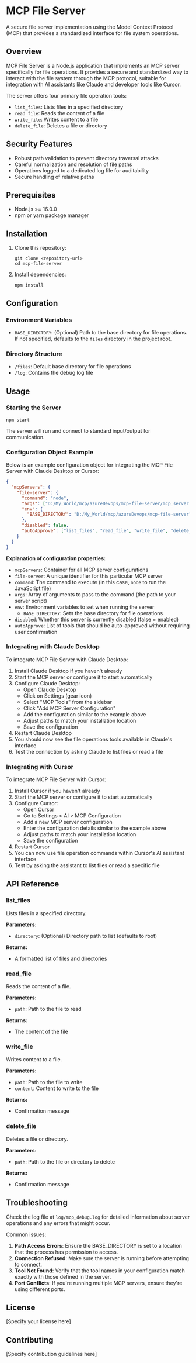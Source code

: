 # MCP File Server

A secure file server implementation using the Model Context Protocol (MCP) that provides a standardized interface for file system operations.

## Overview

MCP File Server is a Node.js application that implements an MCP server specifically for file operations. It provides a secure and standardized way to interact with the file system through the MCP protocol, suitable for integration with AI assistants like Claude and developer tools like Cursor.

The server offers four primary file operation tools:
- `list_files`: Lists files in a specified directory
- `read_file`: Reads the content of a file
- `write_file`: Writes content to a file
- `delete_file`: Deletes a file or directory

## Security Features

- Robust path validation to prevent directory traversal attacks
- Careful normalization and resolution of file paths
- Operations logged to a dedicated log file for auditability
- Secure handling of relative paths

## Prerequisites

- Node.js >= 16.0.0
- npm or yarn package manager

## Installation

1. Clone this repository:
   ```
   git clone <repository-url>
   cd mcp-file-server
   ```

2. Install dependencies:
   ```
   npm install
   ```

## Configuration

### Environment Variables

- `BASE_DIRECTORY`: (Optional) Path to the base directory for file operations. If not specified, defaults to the `files` directory in the project root.

### Directory Structure

- `/files`: Default base directory for file operations
- `/log`: Contains the debug log file

## Usage

### Starting the Server

```
npm start
```

The server will run and connect to standard input/output for communication.

### Configuration Object Example

Below is an example configuration object for integrating the MCP File Server with Claude Desktop or Cursor:

```json
{
  "mcpServers": {
    "file-server": {
      "command": "node",
      "args": ["D:/My_World/mcp/azureDevops/mcp-file-server/mcp_server.js"],
      "env": {
        "BASE_DIRECTORY": "D:/My_World/mcp/azureDevops/mcp-file-server"
      },
      "disabled": false,
      "autoApprove": ["list_files", "read_file", "write_file", "delete_file"]
    }
  }
}
```

**Explanation of configuration properties:**

- `mcpServers`: Container for all MCP server configurations
- `file-server`: A unique identifier for this particular MCP server
- `command`: The command to execute (in this case, `node` to run the JavaScript file)
- `args`: Array of arguments to pass to the command (the path to your server script)
- `env`: Environment variables to set when running the server
  - `BASE_DIRECTORY`: Sets the base directory for file operations
- `disabled`: Whether this server is currently disabled (false = enabled)
- `autoApprove`: List of tools that should be auto-approved without requiring user confirmation

### Integrating with Claude Desktop

To integrate MCP File Server with Claude Desktop:

1. Install Claude Desktop if you haven't already
2. Start the MCP server or configure it to start automatically
3. Configure Claude Desktop:
   - Open Claude Desktop
   - Click on Settings (gear icon)
   - Select "MCP Tools" from the sidebar
   - Click "Add MCP Server Configuration"
   - Add the configuration similar to the example above
   - Adjust paths to match your installation location
   - Save the configuration
4. Restart Claude Desktop
5. You should now see the file operations tools available in Claude's interface
6. Test the connection by asking Claude to list files or read a file

### Integrating with Cursor

To integrate MCP File Server with Cursor:

1. Install Cursor if you haven't already
2. Start the MCP server or configure it to start automatically
3. Configure Cursor:
   - Open Cursor
   - Go to Settings > AI > MCP Configuration
   - Add a new MCP server configuration
   - Enter the configuration details similar to the example above
   - Adjust paths to match your installation location
   - Save the configuration
4. Restart Cursor
5. You can now use file operation commands within Cursor's AI assistant interface
6. Test by asking the assistant to list files or read a specific file

## API Reference

### list_files

Lists files in a specified directory.

**Parameters:**
- `directory`: (Optional) Directory path to list (defaults to root)

**Returns:**
- A formatted list of files and directories

### read_file

Reads the content of a file.

**Parameters:**
- `path`: Path to the file to read

**Returns:**
- The content of the file

### write_file

Writes content to a file.

**Parameters:**
- `path`: Path to the file to write
- `content`: Content to write to the file

**Returns:**
- Confirmation message

### delete_file

Deletes a file or directory.

**Parameters:**
- `path`: Path to the file or directory to delete

**Returns:**
- Confirmation message

## Troubleshooting

Check the log file at `log/mcp_debug.log` for detailed information about server operations and any errors that might occur.

Common issues:

1. **Path Access Errors**: Ensure the BASE_DIRECTORY is set to a location that the process has permission to access.
2. **Connection Refused**: Make sure the server is running before attempting to connect.
3. **Tool Not Found**: Verify that the tool names in your configuration match exactly with those defined in the server.
4. **Port Conflicts**: If you're running multiple MCP servers, ensure they're using different ports.

## License

[Specify your license here]

## Contributing

[Specify contribution guidelines here]